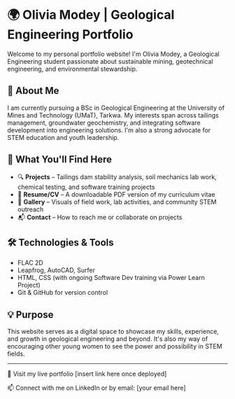 # 🌍 Olivia Modey | Geological Engineering Portfolio

Welcome to my personal portfolio website! I'm Olivia Modey, a Geological Engineering student passionate about sustainable mining, geotechnical engineering, and environmental stewardship.

## 🚀 About Me

I am currently pursuing a BSc in Geological Engineering at the University of Mines and Technology (UMaT), Tarkwa. My interests span across tailings management, groundwater geochemistry, and integrating software development into engineering solutions. I'm also a strong advocate for STEM education and youth leadership.

## 💼 What You'll Find Here

- 🔍 **Projects** – Tailings dam stability analysis, soil mechanics lab work, chemical testing, and software training projects  
- 📘 **Resume/CV** – A downloadable PDF version of my curriculum vitae  
- 📸 **Gallery** – Visuals of field work, lab activities, and community STEM outreach  
- 📬 **Contact** – How to reach me or collaborate on projects

## 🛠️ Technologies & Tools

- FLAC 2D  
- Leapfrog, AutoCAD, Surfer  
- HTML, CSS (with ongoing Software Dev training via Power Learn Project)  
- Git & GitHub for version control  

## 💡 Purpose

This website serves as a digital space to showcase my skills, experience, and growth in geological engineering and beyond. It's also my way of encouraging other young women to see the power and possibility in STEM fields.

---

🔗 Visit my live portfolio [insert link here once deployed]

📫 Connect with me on LinkedIn or by email: [your email here]
